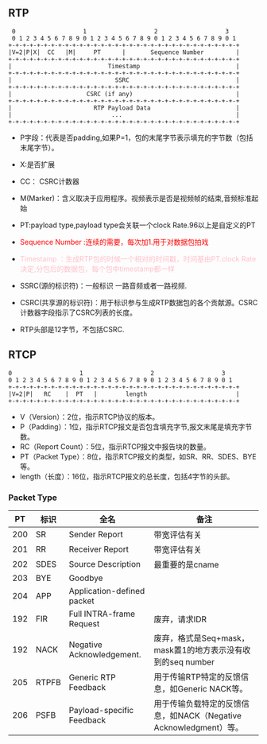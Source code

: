 ## RTP
```
 0                   1                   2                   3
 0 1 2 3 4 5 6 7 8 9 0 1 2 3 4 5 6 7 8 9 0 1 2 3 4 5 6 7 8 9 0 1
+-+-+-+-+-+-+-+-+-+-+-+-+-+-+-+-+-+-+-+-+-+-+-+-+-+-+-+-+-+-+-+-+
|V=2|P|X|  CC   |M|     PT      |       Sequence Number         |
+-+-+-+-+-+-+-+-+-+-+-+-+-+-+-+-+-+-+-+-+-+-+-+-+-+-+-+-+-+-+-+-+
|                           Timestamp                           |
+-+-+-+-+-+-+-+-+-+-+-+-+-+-+-+-+-+-+-+-+-+-+-+-+-+-+-+-+-+-+-+-+
|                             SSRC                              |
+-+-+-+-+-+-+-+-+-+-+-+-+-+-+-+-+-+-+-+-+-+-+-+-+-+-+-+-+-+-+-+-+
|                     CSRC (if any)                             |
+-+-+-+-+-+-+-+-+-+-+-+-+-+-+-+-+-+-+-+-+-+-+-+-+-+-+-+-+-+-+-+-+
|                       RTP Payload Data                        |
|                            ...                                |
+-+-+-+-+-+-+-+-+-+-+-+-+-+-+-+-+-+-+-+-+-+-+-+-+-+-+-+-+-+-+-+-+

```

- P字段：代表是否padding,如果P=1，包的末尾字节表示填充的字节数（包括末尾字节）。
- X:是否扩展
- CC： CSRC计数器
- M(Marker)：含义取决于应用程序。视频表示是否是视频帧的结束,音频标准起始
- PT:payload type,payload type会关联一个clock Rate.96以上是自定义的PT
- <font color=red>Sequence Number :连续的需要，每次加1.用于对数据包拍戏</font>
-  <font color=pink>Timestamp ：生成RTP包的时候一个相对的时间戳，时间基由PT.clock Rate决定,分包后的数据包，每个包中timestamp都一样</font>
- SSRC(源的标识符)：一般标识 一路音频或者一路视频. 
- CSRC(共享源的标识符)：用于标识参与生成RTP数据包的各个贡献源。CSRC计数器字段指示了CSRC列表的长度。

- RTP头部是12字节，不包括CSRC.
## RTCP
```
0                   1                   2                   3
0 1 2 3 4 5 6 7 8 9 0 1 2 3 4 5 6 7 8 9 0 1 2 3 4 5 6 7 8 9 0 1
+-+-+-+-+-+-+-+-+-+-+-+-+-+-+-+-+-+-+-+-+-+-+-+-+-+-+-+-+-+-+-+-+
|V=2|P|   RC    |  PT   |        length                         |
+-+-+-+-+-+-+-+-+-+-+-+-+-+-+-+-+-+-+-+-+-+-+-+-+-+-+-+-+-+-+-+-+

```

- V（Version）：2位，指示RTCP协议的版本。
- P（Padding）：1位，指示RTCP报文是否包含填充字节,报文末尾是填充字节数。
- RC（Report Count）：5位，指示RTCP报文中报告块的数量。
- PT（Packet Type）：8位，指示RTCP报文的类型，如SR、RR、SDES、BYE等。
- length（长度）：16位，指示RTCP报文的总长度，包括4字节的头部。


### Packet Type

|PT |标识| 全名| 备注|
|- | -  | -  |-   |
|200 | SR | Sender Report   | 带宽评估有关   |
|201 | RR | Receiver Report  |带宽评估有关   |
|202 | SDES | Source Description  |最重要的是cname   |
|203 | BYE | Goodbye  |   |
|204 | APP |  Application-defined packet |   |用户自定义反馈
|192 | FIR | Full INTRA-frame Request  | 废弃，请求IDR  |
|192 | NACK | Negative Acknowledgement. | 废弃，格式是Seq+mask，mask置1的地方表示没有收到的seq number  |
|205 | RTPFB | Generic RTP Feedback  |  用于传输RTP特定的反馈信息，如Generic NACK等。 |
|206 | PSFB | Payload-specific Feedback  | 用于传输负载特定的反馈信息，如NACK（Negative Acknowledgment）等。 |